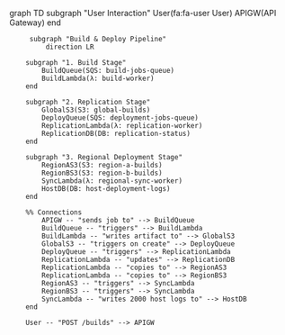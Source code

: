 graph TD
subgraph "User Interaction"
User(fa:fa-user User)
APIGW(API Gateway)
end

         subgraph "Build & Deploy Pipeline"
             direction LR

        subgraph "1. Build Stage"
            BuildQueue(SQS: build-jobs-queue)
            BuildLambda(λ: build-worker)
        end

        subgraph "2. Replication Stage"
            GlobalS3(S3: global-builds)
            DeployQueue(SQS: deployment-jobs-queue)
            ReplicationLambda(λ: replication-worker)
            ReplicationDB(DB: replication-status)
        end

        subgraph "3. Regional Deployment Stage"
            RegionAS3(S3: region-a-builds)
            RegionBS3(S3: region-b-builds)
            SyncLambda(λ: regional-sync-worker)
            HostDB(DB: host-deployment-logs)
        end

        %% Connections
            APIGW -- "sends job to" --> BuildQueue
            BuildQueue -- "triggers" --> BuildLambda
            BuildLambda -- "writes artifact to" --> GlobalS3
            GlobalS3 -- "triggers on create" --> DeployQueue
            DeployQueue -- "triggers" --> ReplicationLambda
            ReplicationLambda -- "updates" --> ReplicationDB
            ReplicationLambda -- "copies to" --> RegionAS3
            ReplicationLambda -- "copies to" --> RegionBS3
            RegionAS3 -- "triggers" --> SyncLambda
            RegionBS3 -- "triggers" --> SyncLambda
            SyncLambda -- "writes 2000 host logs to" --> HostDB
        end

        User -- "POST /builds" --> APIGW
